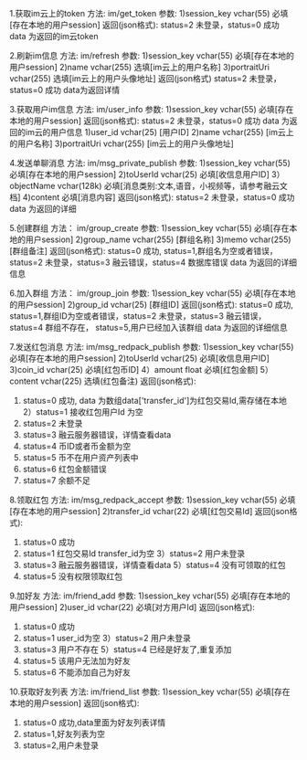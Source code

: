 ﻿1.获取im云上的token
方法: im/get_token
参数:
1)session_key vchar(55) 必填[存在本地的用户session]
返回(json格式):
status=2 未登录，status=0 成功
data 为返回的im云token

2.刷新im信息
方法: im/refresh
参数:
1)session_key vchar(55) 必填[存在本地的用户session]
2)name vchar(255) 选填[im云上的用户名称]
3)portraitUri vchar(255) 选填[im云上的用户头像地址]
返回(json格式)
status=2 未登录，status=0 成功
data为返回详情

3.获取用户im信息
方法: im/user_info
参数:
1)session_key vchar(55) 必填[存在本地的用户session]
返回(json格式):
status=2 未登录，status=0 成功
data 为返回的im云的用户信息
1)user_id vchar(25) [用户ID]
2)name vchar(255) [im云上的用户名称]
3)portraitUri vchar(255) [im云上的用户头像地址]

4.发送单聊消息
方法: im/msg_private_publish
参数:
1)session_key vchar(55) 必填[存在本地的用户session]
2)toUserId vchar(25)	必填[收信息用户ID]
3）objectName vchar(128k)	必填[消息类别:文本,语音，小视频等，请参考融云文档]
4)content 必填[消息内容]
返回(json格式):
status=2 未登录，status=0 成功
data 为返回的详细

5.创建群组
方法： im/group_create
参数:
1)session_key vchar(55) 必填[存在本地的用户session]
2)group_name vchar(255) [群组名称]
3)memo vchar(255) [群组备注]
返回(json格式):
status=0 成功, status=1,群组名为空或者错误，status=2 未登录，status=3 融云错误，status=4 数据库错误
data 为返回的详细信息

6.加入群组
方法： im/group_join
参数:
1)session_key vchar(55) 必填[存在本地的用户session]
2)group_id vchar(25) [群组ID]
返回(json格式):
status=0 成功, status=1,群组ID为空或者错误，status=2 未登录，status=3 融云错误，status=4 群组不存在， status=5,用户已经加入该群组
data 为返回的详细信息

7.发送红包消息
方法: im/msg_redpack_publish
参数:
1)session_key vchar(55) 必填[存在本地的用户session]
2)toUserId vchar(25)	必填[收信息用户ID]
3)coin_id vchar(25)	    必填[红包币ID]
4）amount float         必填[红包金额]
5）content   vchar(225)  选填(红包备注)
返回(json格式):
1) status=0 成功, data 为数组data['transfer_id']为红包交易Id,需存储在本地
2）status=1 接收红包用户Id 为空
3) status=2 未登录
4) status=3 融云服务器错误，详情查看data
5) status=4 币ID或者币金额为空
6) status=5 币不在用户资产列表中
7) status=6 红包金额错误
8) status=7 余额不足

8.领取红包
方法: im/msg_redpack_accept
参数:
1)session_key vchar(55) 必填[存在本地的用户session]
2)transfer_id vchar(22) 必填[红包交易Id]
返回(json格式):
1) status=0 成功
2) status=1 红包交易Id transfer_id为空
3）status=2 用户未登录
4) status=3 融云服务器错误，详情查看data
5）status=4 没有可领取的红包
6) status=5 没有权限领取红包

9.加好友
方法: im/friend_add
参数:
1)session_key vchar(55) 必填[存在本地的用户session]
2)user_id vchar(22) 必填[对方用户Id]
返回(json格式):
1) status=0 成功
2) status=1 user_id为空
3）status=2 用户未登录
4) status=3 用户不存在
5）status=4 已经是好友了,重复添加
6) status=5 该用户无法加为好友
7) status=6 不能添加自己为好友

10.获取好友列表
方法: im/friend_list
参数:
1)session_key vchar(55) 必填[存在本地的用户session]
返回(json格式):
1) status=0 成功,data里面为好友列表详情
2) status=1,好友列表为空
3) status=2,用户未登录

